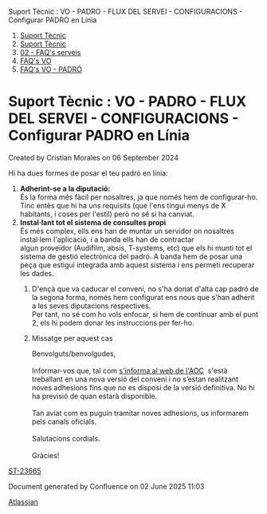 Suport Tècnic : VO - PADRO - FLUX DEL SERVEI - CONFIGURACIONS - Configurar PADRO en Línia  

1.  [Suport Tècnic](index.md)
2.  [Suport Tècnic](13893782.md)
3.  [02 - FAQ's serveis](26313393.md)
4.  [FAQ's VO](28705575.md)
5.  [FAQ's VO - PADRÓ](28705583.md)

Suport Tècnic : VO - PADRO - FLUX DEL SERVEI - CONFIGURACIONS - Configurar PADRO en Línia
=========================================================================================

Created by Cristian Morales on 06 September 2024

Hi ha dues formes de posar el teu padró en línia:

1.  **Adherint-se a la diputació:**  
    És la forma més fàcil per nosaltres, ja que només hem de configurar-ho. Tinc entès que hi ha uns requisits (que l'ens tingui menys de X habitants, i coses per l'estil) però no sé si ha canviat.
2.  **Instal·lant tot el sistema de consultes propi**  
    És més complex, ells ens han de muntar un servidor on nosaltres instal·lem l'aplicació, i a banda ells han de contractar algun proveïdor (Audifilm, absis, T-systems, etc) que els hi munti tot el sistema de gestió electrònica del padró. A banda hem de posar una peça que estigui integrada amb aquest sistema i ens permeti recuperar les dades.
    1.  D'ençà que va caducar el conveni, no s'ha donat d'alta cap padró de la segona forma, només hem configurat ens nous que s'han adherit a les seves diputacions respectives.  
        Per tant, no sé com ho vols enfocar, si hem de continuar amb el punt 2, els hi podem donar les instruccions per fer-ho.
        
    2.  Missatge per aquest cas
        
        Benvolguts/benvolgudes,  
           
        Informar-vos que, tal com [s'informa al web de l'AOC](https://suport-viaoberta.aoc.cat/hc/ca/articles/4415428852625-Posa-en-l%C3%ADnia-el-teu-Padr%C3%B3)  s'està treballant en una nova versió del conveni i no s’estan realitzant noves adhesions fins que no es disposi de la versió definitiva. No hi ha previsió de quan estarà disponible.  
           
        Tan aviat com es puguin tramitar noves adhesions, us informarem pels canals oficials.  
           
        Salutacions cordials.  
           
        Gràcies!
        

  

[ST-23665](https://contacte.aoc.cat/browse/ST-23665)

Document generated by Confluence on 02 June 2025 11:03

[Atlassian](http://www.atlassian.com/)